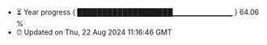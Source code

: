 - ⏳ Year progress { ███████████████████▁▁▁▁▁▁▁▁▁▁▁ } 64.06 %
- ⏰ Updated on Thu, 22 Aug 2024 11:16:46 GMT

